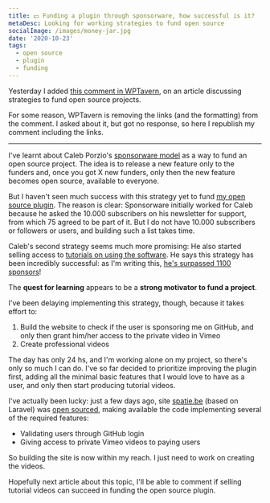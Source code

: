 ```yaml
---
title: 💵 Funding a plugin through sponsorware, how successful is it?
metaDesc: Looking for working strategies to fund open source
socialImage: /images/money-jar.jpg
date: '2020-10-23'
tags:
  - open source
  - plugin
  - funding
---
```


Yesterday I added [this comment in WPTavern](https://wptavern.com/eslint-maintainers-share-challenges-of-funding-open-source-utilities-through-sponsorship#comment-349812), on an article discussing strategies to fund open source projects.

For some reason, WPTavern is removing the links (and the formatting) from the comment. I asked about it, but got no response, so here I republish my comment including the links.

---

I've learnt about Caleb Porzio's <a href="https://calebporzio.com/sponsorware">sponsorware model</a> as a way to fund an open source project. The idea is to release a new feature only to the funders and, once you got X new funders, only then the new feature becomes open source, available to everyone.

But I haven't seen much success with this strategy yet to fund <a href="https://github.com/GraphQLAPI/graphql-api-for-wp">my open source plugin</a>. The reason is clear: Sponsorware initially worked for Caleb because he asked the 10.000 subscribers on his newsletter for support, from which 75 agreed to be part of it. But I do not have 10.000 subscribers or followers or users, and building such a list takes time.

Caleb's second strategy seems much more promising: He also started selling access to <a href="https://calebporzio.com/i-just-hit-dollar-100000yr-on-github-sponsors-heres-how-i-did-it">tutorials on using the software</a>. He says this strategy has been incredibly successful: as I'm writing this, <a href="https://github.com/sponsors/calebporzio#sponsors">he's surpassed 1100 sponsors</a>!

The <strong>quest for learning</strong> appears to be a <strong>strong motivator to fund a project</strong>.

I've been delaying implementing this strategy, though, because it takes effort to:

<ol>
<li>Build the website to check if the user is sponsoring me on GitHub, and only then grant him/her access to the private video in Vimeo</li>
<li>Create professional videos</li>
</ol>

The day has only 24 hs, and I'm working alone on my project, so there's only so much I can do. I've so far decided to prioritize improving the plugin first, adding all the minimal basic features that I would love to have as a user, and only then start producing tutorial videos.

I've actually been lucky: just a few days ago, site <a href="https://spatie.be/">spatie.be</a> (based on Laravel) was <a href="https://github.com/spatie/spatie.be">open sourced</a>, making available the code implementing several of the required features:

- Validating users through GitHub login
- Giving access to private Vimeo videos to paying users

So building the site is now within my reach. I just need to work on creating the videos.

Hopefully next article about this topic, I'll be able to comment if selling tutorial videos can succeed in funding the open source plugin.
